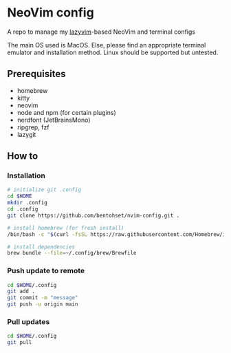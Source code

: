 # NeoVim config

A repo to manage my [lazyvim](http://www.lazyvim.org/)-based NeoVim and terminal configs

The main OS used is MacOS. Else, please find an appropriate terminal emulator and installation method. Linux should be supported but untested.

## Prerequisites

- homebrew
- kitty
- neovim
- node and npm (for certain plugins)
- nerdfont (JetBrainsMono)
- ripgrep, fzf
- lazygit

## How to

### Installation

```bash
# initialize git .config
cd $HOME
mkdir .config
cd .config
git clone https://github.com/bentohset/nvim-config.git .

# install homebrew (for fresh install)
/bin/bash -c "$(curl -fsSL https://raw.githubusercontent.com/Homebrew/install/HEAD/install.sh)"

# install dependencies
brew bundle --file=~/.config/brew/Brewfile
```

### Push update to remote

```bash
cd $HOME/.config
git add .
git commit -m "message"
git push -u origin main
```

### Pull updates

```bash
cd $HOME/.config
git pull
```
